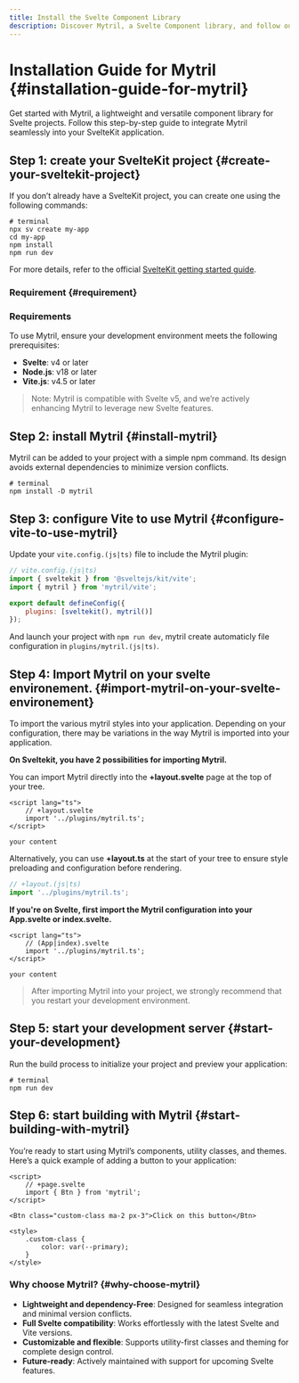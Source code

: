```yaml
---
title: Install the Svelte Component Library
description: Discover Mytril, a Svelte Component library, and follow our  guide to install it. Perfect for developers looking to streamline their Svelte projects with efficient components.
---
```


# Installation Guide for Mytril {#installation-guide-for-mytril}

Get started with Mytril, a lightweight and versatile component library for Svelte projects. Follow this step-by-step guide to integrate Mytril seamlessly into your SvelteKit application.

## Step 1: create your SvelteKit project {#create-your-sveltekit-project}

If you don’t already have a SvelteKit project, you can create one using the following commands:

```shell
# terminal
npx sv create my-app
cd my-app
npm install
npm run dev
```

For more details, refer to the official [SvelteKit getting started guide](https://kit.svelte.dev/docs/introduction#introduction-getting-started).

### Requirement {#requirement}

### **Requirements**

To use Mytril, ensure your development environment meets the following prerequisites:

- **Svelte**: v4 or later
- **Node.js**: v18 or later
- **Vite.js**: v4.5 or later

> Note: Mytril is compatible with Svelte v5, and we’re actively enhancing Mytril to leverage new Svelte features.

## Step 2: install Mytril {#install-mytril}

Mytril can be added to your project with a simple npm command. Its design avoids external dependencies to minimize version conflicts.

```shell
# terminal
npm install -D mytril
```

## Step 3: configure Vite to use Mytril {#configure-vite-to-use-mytril}

Update your `vite.config.(js|ts)` file to include the Mytril plugin:

```javascript
// vite.config.(js|ts)
import { sveltekit } from '@sveltejs/kit/vite';
import { mytril } from 'mytril/vite';

export default defineConfig({
	plugins: [sveltekit(), mytril()]
});
```

And launch your project with `npm run dev`, mytril create automaticly file configuration in `plugins/mytril.(js|ts)`.

## Step 4: Import Mytril on your svelte environement. {#import-mytril-on-your-svelte-environement}

To import the various mytril styles into your application. Depending on your configuration, there may be variations in the way Mytril is imported into your application.

**On Sveltekit, you have 2 possibilities for importing Mytril.**

You can import Mytril directly into the **+layout.svelte** page at the top of your tree.

```svelte
<script lang="ts">
	// +layout.svelte
	import '../plugins/mytril.ts';
</script>

your content
```

Alternatively, you can use **+layout.ts** at the start of your tree to ensure style preloading and configuration before rendering.

```js
// +layout.(js|ts)
import '../plugins/mytril.ts';
```

**If you're on Svelte, first import the Mytril configuration into your App.svelte or index.svelte.**

```svelte
<script lang="ts">
	// (App|index).svelte
	import '../plugins/mytril.ts';
</script>

your content
```

> After importing Mytril into your project, we strongly recommend that you restart your development environment.

## Step 5: start your development server {#start-your-development}

Run the build process to initialize your project and preview your application:

```shell
# terminal
npm run dev
```

## Step 6: start building with Mytril {#start-building-with-mytril}

You’re ready to start using Mytril’s components, utility classes, and themes. Here’s a quick example of adding a button to your application:

```svelte
<script>
	// +page.svelte
	import { Btn } from 'mytril';
</script>

<Btn class="custom-class ma-2 px-3">Click on this button</Btn>

<style>
	.custom-class {
		color: var(--primary);
	}
</style>
```

### Why choose Mytril? {#why-choose-mytril}

- **Lightweight and dependency-Free**: Designed for seamless integration and minimal version conflicts.
- **Full Svelte compatibility**: Works effortlessly with the latest Svelte and Vite versions.
- **Customizable and flexible**: Supports utility-first classes and theming for complete design control.
- **Future-ready**: Actively maintained with support for upcoming Svelte features.
